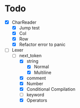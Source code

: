 # Todo

- [X] CharReader
  - [X] Jump test
  - [X] Col
  - [X] Row
  - [X] Refactor error to panic
- [ ] Lexer
  - [ ] next_token
    - [X] string
      - [X] Normal
      - [X] Multiline
    - [X] comment
    - [X] Number
    - [X] Conditional Compilation
    - [ ] keyword
    - [X] Operators